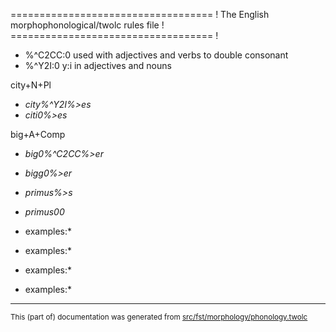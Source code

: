 =================================== !
The English morphophonological/twolc rules file !
=================================== !

* %^C2CC:0 	  used with adjectives and verbs to double consonant
* %^Y2I:0		  y:i in adjectives and nouns

city+N+Pl
* *city%^Y2I%>es*
* *citi0%>es*

big+A+Comp
* *big0%^C2CC%>er*
* *bigg0%>er*

* *primus%>s*
* *primus00*

*  examples:*

*  examples:*

*  examples:*

*  examples:*

* * *

<small>This (part of) documentation was generated from [src/fst/morphology/phonology.twolc](https://github.com/giellalt/lang-eng/blob/main/src/fst/morphology/phonology.twolc)</small>
